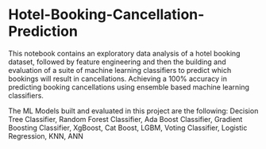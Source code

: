 # Hotel-Booking-Cancellation-Prediction
This notebook contains an exploratory data analysis of a hotel booking dataset, followed by feature engineering and then the building and evaluation of a suite of machine learning classifiers to predict which bookings will result in cancellations. Achieving a 100% accuracy in predicting booking cancellations using ensemble based machine learning classifiers.

The ML Models built and evaluated in this project are the following: Decision Tree Classifier, Random Forest Classifier, Ada Boost Classifier, Gradient Boosting Classifier, XgBoost, Cat Boost, LGBM, Voting Classifier, Logistic Regression, KNN, ANN
